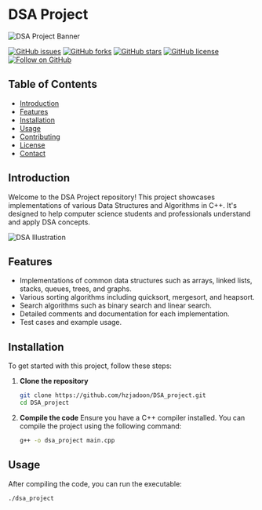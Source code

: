 # DSA Project

![DSA Project Banner](https://via.placeholder.com/1200x300.png?text=DSA+Project)

[![GitHub issues](https://img.shields.io/github/issues/hzjadoon/DSA_project)](https://github.com/hzjadoon/DSA_project/issues)
[![GitHub forks](https://img.shields.io/github/forks/hzjadoon/DSA_project)](https://github.com/hzjadoon/DSA_project/network)
[![GitHub stars](https://img.shields.io/github/stars/hzjadoon/DSA_project)](https://github.com/hzjadoon/DSA_project/stargazers)
[![GitHub license](https://img.shields.io/github/license/hzjadoon/DSA_project)](https://github.com/hzjadoon/DSA_project/blob/main/LICENSE)
[![Follow on GitHub](https://img.shields.io/github/followers/hzjadoon?label=Follow&style=social)](https://github.com/hzjadoon)

## Table of Contents
- [Introduction](#introduction)
- [Features](#features)
- [Installation](#installation)
- [Usage](#usage)
- [Contributing](#contributing)
- [License](#license)
- [Contact](#contact)

## Introduction
Welcome to the DSA Project repository! This project showcases implementations of various Data Structures and Algorithms in C++. It's designed to help computer science students and professionals understand and apply DSA concepts.

![DSA Illustration](https://via.placeholder.com/800x400.png?text=Data+Structures+and+Algorithms)

## Features
- Implementations of common data structures such as arrays, linked lists, stacks, queues, trees, and graphs.
- Various sorting algorithms including quicksort, mergesort, and heapsort.
- Search algorithms such as binary search and linear search.
- Detailed comments and documentation for each implementation.
- Test cases and example usage.

## Installation
To get started with this project, follow these steps:

1. **Clone the repository**
    ```bash
    git clone https://github.com/hzjadoon/DSA_project.git
    cd DSA_project
    ```

2. **Compile the code**
    Ensure you have a C++ compiler installed. You can compile the project using the following command:
    ```bash
    g++ -o dsa_project main.cpp
    ```

## Usage
After compiling the code, you can run the executable:
```bash
./dsa_project
